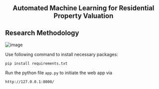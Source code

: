 <h2 align="center">
Automated Machine Learning for Residential Property Valuation
</h2>

## Research Methodology
![image](https://github.com/user-attachments/assets/2a453b08-4562-46c7-aed3-71bb788820ef)

Use following command to install necessary packages:

```
pip install requirements.txt
```
Run the python file `app.py` to initiate the web app via

```
http://127.0.0.1:8000/
```



